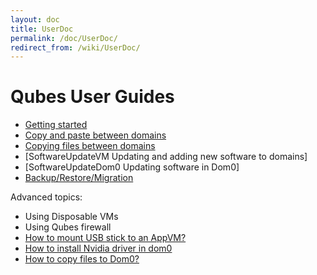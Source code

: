 ```yaml
---
layout: doc
title: UserDoc
permalink: /doc/UserDoc/
redirect_from: /wiki/UserDoc/
---
```


Qubes User Guides
=================

-   [Getting started](/doc/GettingStarted)
-   [Copy and paste between domains](/doc/CopyPaste)
-   [Copying files between domains](/doc/CopyingFiles)
-   [SoftwareUpdateVM Updating and adding new software to domains]
-   [SoftwareUpdateDom0 Updating software in Dom0]
-   [Backup/Restore/Migration](/doc/BackupRestore)

Advanced topics:

-   Using Disposable VMs
-   Using Qubes firewall
-   [How to mount USB stick to an AppVM?](/doc/StickMounting)
-   [How to install Nvidia driver in dom0](/doc/InstallNvidiaDriver)
-   [How to copy files to Dom0?](/doc/CopyToDomZero)

